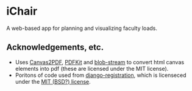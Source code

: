 # iChair

A web-based app for planning and visualizing faculty loads.

## Acknowledgements, etc.
- Uses [Canvas2PDF](https://github.com/joshua-gould/canvas2pdf/), [PDFKit](http://pdfkit.org/) and [blob-stream](https://github.com/devongovett/blob-stream/) 
to convert html canvas elements into pdf (these are licensed under the MIT license).
- Poritons of code used from [django-registration](https://github.com/macropin/django-registration/), which is licenseced under the [MIT (BSD?) license]( https://github.com/macropin/django-registration/).
